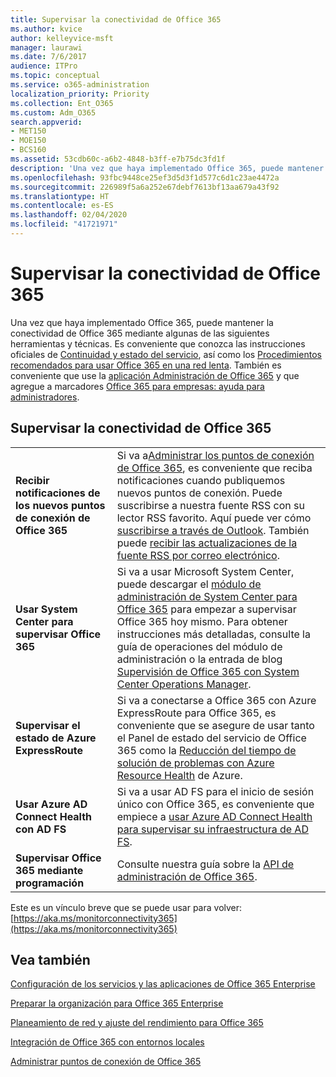 ```yaml
---
title: Supervisar la conectividad de Office 365
ms.author: kvice
author: kelleyvice-msft
manager: laurawi
ms.date: 7/6/2017
audience: ITPro
ms.topic: conceptual
ms.service: o365-administration
localization_priority: Priority
ms.collection: Ent_O365
ms.custom: Adm_O365
search.appverid:
- MET150
- MOE150
- BCS160
ms.assetid: 53cdb60c-a6b2-4848-b3ff-e7b75dc3fd1f
description: 'Una vez que haya implementado Office 365, puede mantener la conectividad de Office 365 mediante algunas de las siguientes herramientas y técnicas. Es conveniente que conozca las instrucciones oficiales de Continuidad y estado del servicio, así como los Procedimientos recomendados para usar Office 365 en una red lenta. También es conveniente que use la aplicación Administrador de Office 365 y que agregue a marcadores Office 365 para empresas: ayuda para administradores.'
ms.openlocfilehash: 93fbc9448ce25ef3d5d3f1d577c6d1c23ae4472a
ms.sourcegitcommit: 226989f5a6a252e67debf7613bf13aa679a43f92
ms.translationtype: HT
ms.contentlocale: es-ES
ms.lasthandoff: 02/04/2020
ms.locfileid: "41721971"
---
```

# <a name="monitor-office-365-connectivity"></a>Supervisar la conectividad de Office 365

Una vez que haya implementado Office 365, puede mantener la conectividad de Office 365 mediante algunas de las siguientes herramientas y técnicas. Es conveniente que conozca las instrucciones oficiales de [Continuidad y estado del servicio](https://docs.microsoft.com/office365/servicedescriptions/office-365-platform-service-description/service-health-and-continuity), así como los [Procedimientos recomendados para usar Office 365 en una red lenta](https://support.office.com/article/fd16c8d2-4799-4c39-8fd7-045f06640166). También es conveniente que use la [aplicación Administración de Office 365](https://blogs.office.com/2015/03/13/administer-on-the-go-with-the-updated-office-365-admin-app/) y que agregue a marcadores [Office 365 para empresas: ayuda para administradores](https://support.office.com/article/17d3ff3f-3601-466e-b5a1-482b31cfb791).
  
## <a name="monitoring-office-365-connectivity"></a>Supervisar la conectividad de Office 365

|||
|:-----|:-----|
|**Recibir notificaciones de los nuevos puntos de conexión de Office 365** <br/> |Si va a[Administrar los puntos de conexión de Office 365](https://support.office.com/article/99cab9d4-ef59-4207-9f2b-3728eb46bf9a), es conveniente que reciba notificaciones cuando publiquemos nuevos puntos de conexión. Puede suscribirse a nuestra fuente RSS con su lector RSS favorito. Aquí puede ver cómo [suscribirse a través de Outlook](https://go.microsoft.com/fwlink/p/?LinkId=532416). También puede [recibir las actualizaciones de la fuente RSS por correo electrónico](https://go.microsoft.com/fwlink/p/?LinkId=532417).<br/> |
|**Usar System Center para supervisar Office 365** <br/> |Si va a usar Microsoft System Center, puede descargar el [módulo de administración de System Center para Office 365](https://www.microsoft.com/download/details.aspx?id=43708) para empezar a supervisar Office 365 hoy mismo. Para obtener instrucciones más detalladas, consulte la guía de operaciones del módulo de administración o la entrada de blog [Supervisión de Office 365 con System Center Operations Manager](https://blogs.msdn.com/b/mvpawardprogram/archive/2015/07/08/office365-monitoring-using-system-centre-operations-manager.aspx). <br/> |
|**Supervisar el estado de Azure ExpressRoute** <br/> |Si va a conectarse a Office 365 con Azure ExpressRoute para Office 365, es conveniente que se asegure de usar tanto el Panel de estado del servicio de Office 365 como la [Reducción del tiempo de solución de problemas con Azure Resource Health](https://azure.microsoft.com/blog/reduce-troubleshooting-time-with-azure-resource-health/) de Azure. <br/> |
|**Usar Azure AD Connect Health con AD FS** <br/> |Si va a usar AD FS para el inicio de sesión único con Office 365, es conveniente que empiece a [usar Azure AD Connect Health para supervisar su infraestructura de AD FS](https://azure.microsoft.com/documentation/articles/active-directory-aadconnect-health-adfs/).  <br/> |
|**Supervisar Office 365 mediante programación** <br/> |Consulte nuestra guía sobre la [API de administración de Office 365](https://docs.microsoft.com/office/office-365-management-api/office-365-management-apis-overview).  <br/> |

Este es un vínculo breve que se puede usar para volver: [https://aka.ms/monitorconnectivity365](https://aka.ms/monitorconnectivity365)
  
## <a name="see-also"></a>Vea también

[Configuración de los servicios y las aplicaciones de Office 365 Enterprise](configure-services-and-applications.md)
  
[Preparar la organización para Office 365 Enterprise](get-your-organization-ready-for-office-365.md)
  
[Planeamiento de red y ajuste del rendimiento para Office 365](network-planning-and-performance.md)
  
[Integración de Office 365 con entornos locales](office-365-integration.md)
  
[Administrar puntos de conexión de Office 365](https://support.office.com/article/99cab9d4-ef59-4207-9f2b-3728eb46bf9a)
